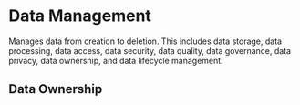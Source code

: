 # Data Management

Manages data from creation to deletion. This includes data storage, data processing, data access, data security, data quality, data governance, data privacy, data ownership, and data lifecycle management.


## Data Ownership

## 
